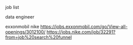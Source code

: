 job list

data engineer

exxonmobil
nike 
https://jobs.exxonmobil.com/go/View-all-openings/3012100/
https://jobs.nike.com/job/32291?from=job%20search%20funnel
